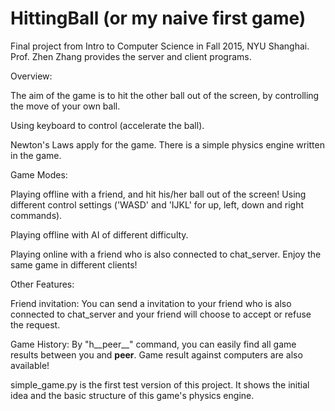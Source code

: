 # HittingBall (or my naive first game)

Final project from Intro to Computer Science in Fall 2015, NYU Shanghai. Prof. Zhen Zhang provides the server and client programs.

Overview:

The aim of the game is to hit the other ball out of the screen, by controlling the move of your own ball.

Using keyboard to control (accelerate the ball).

Newton's Laws apply for the game. There is a simple physics engine written in the game.

Game Modes:

Playing offline with a friend, and hit his/her ball out of the screen! Using different control settings ('WASD' and 'IJKL' for up, left, down and right commands).

Playing offline with AI of different difficulty.

Playing online with a friend who is also connected to chat_server. Enjoy the same game in different clients!

Other Features:

Friend invitation: You can send a invitation to your friend who is also connected to chat_server and your friend will choose to accept or refuse the request.

Game History: By "h__peer__" command, you can easily find all game results between you and __peer__. Game result against computers are also available!




simple_game.py is the first test version of this project. It shows the initial idea and the basic structure of this game's physics engine.
